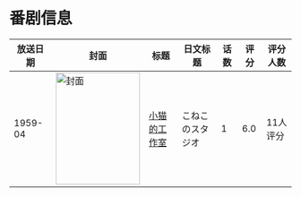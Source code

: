# 番剧信息

|放送日期|封面|标题|日文标题|话数|评分|评分人数|
|---|---|---|---|---|---|---|
|1959-04|<img src="//lain.bgm.tv/pic/cover/c/3d/bd/159665_xfFso.jpg" alt="封面" style="width:150px;height:200px;object-fit:cover;">|[小猫的工作室](https://bangumi.tv/subject/159665)|こねこのスタジオ|1|6.0|11人评分|

